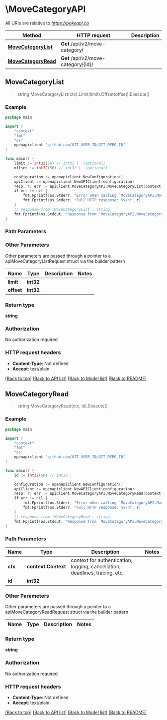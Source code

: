 # \MoveCategoryAPI

All URIs are relative to *https://pokeapi.co*

Method | HTTP request | Description
------------- | ------------- | -------------
[**MoveCategoryList**](MoveCategoryAPI.md#MoveCategoryList) | **Get** /api/v2/move-category/ | 
[**MoveCategoryRead**](MoveCategoryAPI.md#MoveCategoryRead) | **Get** /api/v2/move-category/{id}/ | 



## MoveCategoryList

> string MoveCategoryList(ctx).Limit(limit).Offset(offset).Execute()



### Example

```go
package main

import (
	"context"
	"fmt"
	"os"
	openapiclient "github.com/GIT_USER_ID/GIT_REPO_ID"
)

func main() {
	limit := int32(56) // int32 |  (optional)
	offset := int32(56) // int32 |  (optional)

	configuration := openapiclient.NewConfiguration()
	apiClient := openapiclient.NewAPIClient(configuration)
	resp, r, err := apiClient.MoveCategoryAPI.MoveCategoryList(context.Background()).Limit(limit).Offset(offset).Execute()
	if err != nil {
		fmt.Fprintf(os.Stderr, "Error when calling `MoveCategoryAPI.MoveCategoryList``: %v\n", err)
		fmt.Fprintf(os.Stderr, "Full HTTP response: %v\n", r)
	}
	// response from `MoveCategoryList`: string
	fmt.Fprintf(os.Stdout, "Response from `MoveCategoryAPI.MoveCategoryList`: %v\n", resp)
}
```

### Path Parameters



### Other Parameters

Other parameters are passed through a pointer to a apiMoveCategoryListRequest struct via the builder pattern


Name | Type | Description  | Notes
------------- | ------------- | ------------- | -------------
 **limit** | **int32** |  | 
 **offset** | **int32** |  | 

### Return type

**string**

### Authorization

No authorization required

### HTTP request headers

- **Content-Type**: Not defined
- **Accept**: text/plain

[[Back to top]](#) [[Back to API list]](../README.md#documentation-for-api-endpoints)
[[Back to Model list]](../README.md#documentation-for-models)
[[Back to README]](../README.md)


## MoveCategoryRead

> string MoveCategoryRead(ctx, id).Execute()



### Example

```go
package main

import (
	"context"
	"fmt"
	"os"
	openapiclient "github.com/GIT_USER_ID/GIT_REPO_ID"
)

func main() {
	id := int32(56) // int32 | 

	configuration := openapiclient.NewConfiguration()
	apiClient := openapiclient.NewAPIClient(configuration)
	resp, r, err := apiClient.MoveCategoryAPI.MoveCategoryRead(context.Background(), id).Execute()
	if err != nil {
		fmt.Fprintf(os.Stderr, "Error when calling `MoveCategoryAPI.MoveCategoryRead``: %v\n", err)
		fmt.Fprintf(os.Stderr, "Full HTTP response: %v\n", r)
	}
	// response from `MoveCategoryRead`: string
	fmt.Fprintf(os.Stdout, "Response from `MoveCategoryAPI.MoveCategoryRead`: %v\n", resp)
}
```

### Path Parameters


Name | Type | Description  | Notes
------------- | ------------- | ------------- | -------------
**ctx** | **context.Context** | context for authentication, logging, cancellation, deadlines, tracing, etc.
**id** | **int32** |  | 

### Other Parameters

Other parameters are passed through a pointer to a apiMoveCategoryReadRequest struct via the builder pattern


Name | Type | Description  | Notes
------------- | ------------- | ------------- | -------------


### Return type

**string**

### Authorization

No authorization required

### HTTP request headers

- **Content-Type**: Not defined
- **Accept**: text/plain

[[Back to top]](#) [[Back to API list]](../README.md#documentation-for-api-endpoints)
[[Back to Model list]](../README.md#documentation-for-models)
[[Back to README]](../README.md)

